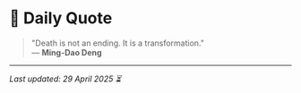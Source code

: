 # 📜 Daily Quote

> "Death is not an ending. It is a transformation."  
> — **Ming-Dao Deng**

---

_Last updated: 29 April 2025 ⏳_
